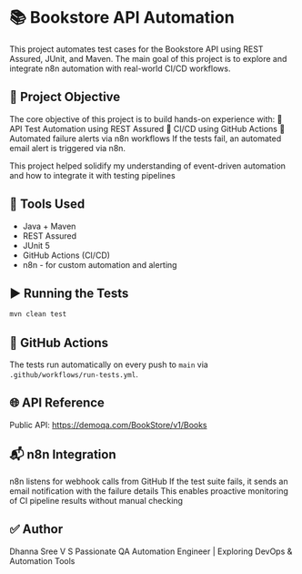 # 📚 Bookstore API Automation

This project automates test cases for the Bookstore API using REST Assured, JUnit, and Maven. The main goal of this project is to explore and integrate n8n automation with real-world CI/CD workflows.

## 🎯 Project Objective

The core objective of this project is to build hands-on experience with:
📌 API Test Automation using REST Assured
🔁 CI/CD using GitHub Actions
📩 Automated failure alerts via n8n workflows
If the tests fail, an automated email alert is triggered via n8n.

This project helped solidify my understanding of event-driven automation and how to integrate it with testing pipelines

## 🔧 Tools Used
- Java + Maven
- REST Assured
- JUnit 5
- GitHub Actions (CI/CD)
- n8n - for custom automation and alerting
  
## ▶️ Running the Tests
```bash
mvn clean test
```

## 🚀 GitHub Actions
The tests run automatically on every push to `main` via `.github/workflows/run-tests.yml`.

## 🌐 API Reference
Public API: https://demoqa.com/BookStore/v1/Books

## 📬 n8n Integration
n8n listens for webhook calls from GitHub
If the test suite fails, it sends an email notification with the failure details
This enables proactive monitoring of CI pipeline results without manual checking

## ✅ Author
Dhanna Sree V S
Passionate QA Automation Engineer | Exploring DevOps & Automation Tools
